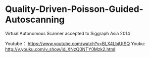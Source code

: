 Quality-Driven-Poisson-Guided-Autoscanning
==========================================

Virtual Autonomous Scanner accepted to Siggraph Asia 2014

Youtube： https://www.youtube.com/watch?v=BLX4LbiUtSQ
Youku: http://v.youku.com/v_show/id_XNzQ0NTY0Mzk2.html
